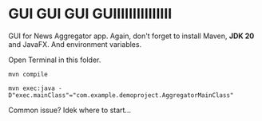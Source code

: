 # GUI GUI GUI GUIIIIIIIIIIIIIII

GUI for News Aggregator app. Again, don't forget to install Maven,
**JDK 20** and JavaFX. And environment variables.

Open Terminal in this folder.
```commandline
mvn compile
```
```commandline
mvn exec:java -D"exec.mainClass"="com.example.demoproject.AggregatorMainClass"
```

Common issue? Idek where to start...